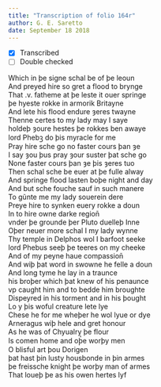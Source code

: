 ```yaml
---
title: "Transcription of folio 164r"
author: G. E. Saretto
date: September 18 2018
---
```


- [x] Transcribed
- [ ] Double checked

Which in þe signe schal be of þe leoun  
And preyed hire so gret a flood to brynge  
That .v. fatheme at þe leste it ouer springe  
þe hyeste rokke in armorik Britayne  
And lete his flood endure ȝeres twayne  
Thenne certes to my lady may I saye  
holdeþ ȝoure hestes þe rokkes ben awaye  
lord Phebꝫ do þis myracle for me  
Pray hire sche go no faster cours þan ȝe  
I say ȝou þus pray ȝour suster þat sche go  
None faster cours þan ȝe þis ȝeres tuo  
Then schal sche be euer at þe fulle alway  
And springe flood lasten boþe night and day  
And but sche fouche sauf in such manere  
To gũnte me my lady souerein dere  
Preye hire to synken euery rokke a doun  
In to hire owne darke region̄  
vnder þe grounde þer Pluto duelleþ Inne  
Oþer neuer more schal I my lady wynne  
Thy temple in Delphos wol I barfoot seeke  
lord Phebus seeþ þe teeres on my cheeke  
And of my peyne haue compassion̄  
And wiþ þat word in swowne he felle a doun  
And long tyme he lay in a traunce  
his broþer which þat knew of his penaunce  
vp caught him and to bedde him broughte  
Dispeyred in his torment and in his þought  
Lo y þis woful creature lete lye  
Chese he for me wheþer he wol lyue or dye  
Arneragus wiþ hele and gret honour  
As he was of Chyualry þe flour  
Is comen home and oþ̔e worþy men  
O blisful art þou Dorigen  
þat hast þin lusty housbonde in þin armes  
þe freissche knight þe worþy man of armes  
That loueþ þe as his owen hertes lyf  
